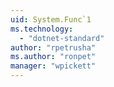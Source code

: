 ```yaml
---
uid: System.Func`1
ms.technology: 
  - "dotnet-standard"
author: "rpetrusha"
ms.author: "ronpet"
manager: "wpickett"
---
```

